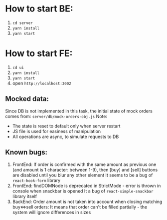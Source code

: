# How to start BE:
1. `cd server`
2. `yarn install`
3. `yarn start`

# How to start FE:
1. `cd ui`
2. `yarn install`
3. `yarn start`
4. open `http://localhost:3002`

## Mocked data:
Since DB is not implemented in this task, the initial state of mock orders comes from:
`server/db/mock-orders-obj.js`
Note:
- The state is reset to default only when server restart
- JS file is used for easiness of manipulation
- All operations are async, to simulate requests to DB

## Known bugs:
1. FrontEnd: If order is confirmed with the same amount as previous one (and amount is 1 character: between 1-9), 
then [buy] and [sell] buttons are disabled until you blur any other element
It seems to be a bug of `react-hook-form` library
2. FrontEnd:  findDOMNode is deprecated in StrictMode - error is thrown in console when snackbar is opened
It a bug of `react-simple-snackbar` library itself
3. BackEnd: Order amount is not taken into account when closing matching buy<=>sell orders:
It means that order can't be filled partially - the system will ignore differences in sizes
